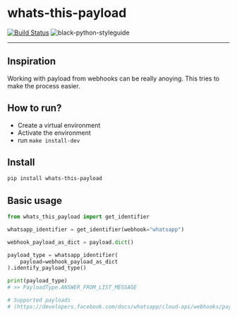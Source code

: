 # whats-this-payload

[![Build Status](https://github.com/Tomperez98/whats-this-payload/workflows/test/badge.svg?branch=main&event=push)](https://github.com/Tomperez98/whats-this-payload/actions?query=workflow%3Atest)
![black-python-styleguide](https://img.shields.io/badge/code%20style-black-000000.svg)

-----

## Inspiration
Working with payload from webhooks can be really anoying. This tries to make the process easier.

## How to run?
- Create a virtual environment
- Activate the environment
- run `make install-dev `

## Install
```bash
pip install whats-this-payload
```

## Basic usage
```python
from whats_this_payload import get_identifier

whatsapp_identifier = get_identifier(webhook="whatsapp")

webhook_payload_as_dict = payload.dict()

payload_type = whatsapp_identifier(
    payload=webhook_payload_as_dict
).identify_payload_type()

print(payload_type)
# >> PayloadType.ANSWER_FROM_LIST_MESSAGE

# Supported payloads 
# (https://developers.facebook.com/docs/whatsapp/cloud-api/webhooks/payload-examples#list-messages)
```